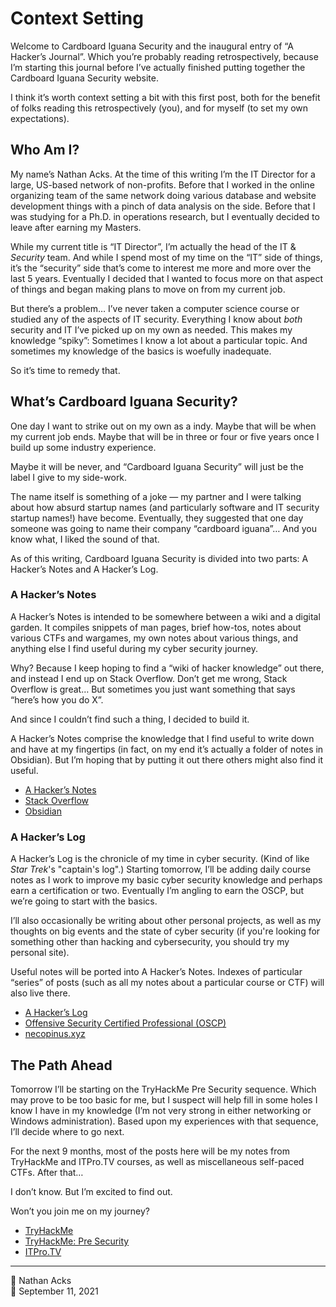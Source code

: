 # Context Setting

Welcome to Cardboard Iguana Security and the inaugural entry of “A Hacker’s Journal”. Which you’re probably reading retrospectively, because I’m starting this journal before I’ve actually finished putting together the Cardboard Iguana Security website.

I think it’s worth context setting a bit with this first post, both for the benefit of folks reading this retrospectively (you), and for myself (to set my own expectations).

## Who Am I?

My name’s Nathan Acks. At the time of this writing I’m the IT Director for a large, US-based network of non-profits. Before that I worked in the online organizing team of the same network doing various database and website development things with a pinch of data analysis on the side. Before that I was studying for a Ph.D. in operations research, but I eventually decided to leave after earning my Masters.

While my current title is “IT Director”, I’m actually the head of the IT & *Security* team. And while I spend most of my time on the “IT” side of things, it’s the “security” side that’s come to interest me more and more over the last 5 years. Eventually I decided that I wanted to focus more on that aspect of things and began making plans to move on from my current job.

But there’s a problem… I’ve never taken a computer science course or studied any of the aspects of IT security. Everything I know about *both* security and IT I’ve picked up on my own as needed. This makes my knowledge “spiky”: Sometimes I know a lot about a particular topic. And sometimes my knowledge of the basics is woefully inadequate.

So it’s time to remedy that.

## What’s Cardboard Iguana Security?

One day I want to strike out on my own as a indy. Maybe that will be when my current job ends. Maybe that will be in three or four or five years once I build up some industry experience.

Maybe it will be never, and “Cardboard Iguana Security” will just be the label I give to my side-work.

The name itself is something of a joke — my partner and I were talking about how absurd startup names (and particularly software and IT security startup names!) have become. Eventually, they suggested that one day someone was going to name their company “cardboard iguana”… And you know what, I liked the sound of that.

As of this writing, Cardboard Iguana Security is divided into two parts: A Hacker’s Notes and A Hacker’s Log.

### A Hacker’s Notes

A Hacker’s Notes is intended to be somewhere between a wiki and a digital garden. It compiles snippets of man pages, brief how-tos, notes about various CTFs and wargames, my own notes about various things, and anything else I find useful during my cyber security journey.

Why? Because I keep hoping to find a “wiki of hacker knowledge” out there, and instead I end up on Stack Overflow. Don’t get me wrong, Stack Overflow is great… But sometimes you just want something that says “here’s how you do X”.

And since I couldn’t find such a thing, I decided to build it.

A Hacker’s Notes comprise the knowledge that I find useful to write down and have at my fingertips (in fact, on my end it’s actually a folder of notes in Obsidian). But I’m hoping that by putting it out there others might also find it useful.

* [A Hacker’s Notes](../notes.md)
* [Stack Overflow](https://stackoverflow.com)
* [Obsidian](https://obsidian.md/)

### A Hacker’s Log

A Hacker’s Log is the chronicle of my time in cyber security. (Kind of like *Star Trek*'s "captain's log".) Starting tomorrow, I’ll be adding daily course notes as I work to improve my basic cyber security knowledge and perhaps earn a certification or two. Eventually I’m angling to earn the OSCP, but we’re going to  start with the basics.

I’ll also occasionally be writing about other personal projects, as well as my thoughts on big events and the state of cyber security (if you're looking for something other than hacking and cybersecurity, you should try my personal site).

Useful notes will be ported into A Hacker’s Notes. Indexes of particular “series” of posts (such as all my notes about a particular course or CTF) will also live there.

* [A Hacker’s Log](../log.md)
* [Offensive Security Certified Professional (OSCP)](https://www.offensive-security.com/pwk-oscp/)
* [necopinus.xyz](https://necopinus.xyz)

## The Path Ahead

Tomorrow I’ll be starting on the TryHackMe Pre Security sequence. Which may prove to be too basic for me, but I suspect will help fill in some holes I know I have in my knowledge (I’m not very strong in either networking or Windows administration). Based upon my experiences with that sequence, I’ll decide where to go next.

For the next 9 months, most of the posts here will be my notes from TryHackMe and ITPro.TV courses, as well as miscellaneous self-paced CTFs. After that…

I don’t know. But I’m excited to find out.

Won’t you join me on my journey?

* [TryHackMe](https://tryhackme.com/)
* [TryHackMe: Pre Security](https://tryhackme.com/path/outline/presecurity)
* [ITPro.TV](https://itpro.tv/)

- - - -

<span aria-hidden="true">👤</span> Nathan Acks  
<span aria-hidden="true">📅</span> September 11, 2021
